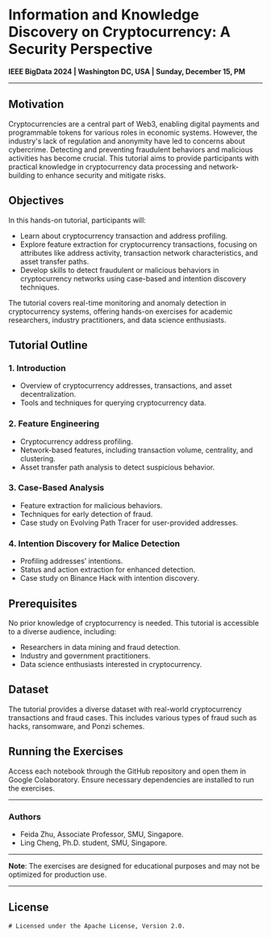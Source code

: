 
# Information and Knowledge Discovery on Cryptocurrency: A Security Perspective

**IEEE BigData 2024 | Washington DC, USA | Sunday, December 15, PM**

---

## Motivation

Cryptocurrencies are a central part of Web3, enabling digital payments and programmable tokens for various roles in economic systems. However, the industry's lack of regulation and anonymity have led to concerns about cybercrime. Detecting and preventing fraudulent behaviors and malicious activities has become crucial. This tutorial aims to provide participants with practical knowledge in cryptocurrency data processing and network-building to enhance security and mitigate risks.

## Objectives

In this hands-on tutorial, participants will:

- Learn about cryptocurrency transaction and address profiling.
- Explore feature extraction for cryptocurrency transactions, focusing on attributes like address activity, transaction network characteristics, and asset transfer paths.
- Develop skills to detect fraudulent or malicious behaviors in cryptocurrency networks using case-based and intention discovery techniques.

The tutorial covers real-time monitoring and anomaly detection in cryptocurrency systems, offering hands-on exercises for academic researchers, industry practitioners, and data science enthusiasts.

## Tutorial Outline

### 1. Introduction
   - Overview of cryptocurrency addresses, transactions, and asset decentralization.
   - Tools and techniques for querying cryptocurrency data.

### 2. Feature Engineering
   - Cryptocurrency address profiling.
   - Network-based features, including transaction volume, centrality, and clustering.
   - Asset transfer path analysis to detect suspicious behavior.

### 3. Case-Based Analysis
   - Feature extraction for malicious behaviors.
   - Techniques for early detection of fraud.
   - Case study on Evolving Path Tracer for user-provided addresses.

### 4. Intention Discovery for Malice Detection
   - Profiling addresses’ intentions.
   - Status and action extraction for enhanced detection.
   - Case study on Binance Hack with intention discovery.

## Prerequisites

No prior knowledge of cryptocurrency is needed. This tutorial is accessible to a diverse audience, including:

- Researchers in data mining and fraud detection.
- Industry and government practitioners.
- Data science enthusiasts interested in cryptocurrency.

## Dataset

The tutorial provides a diverse dataset with real-world cryptocurrency transactions and fraud cases. This includes various types of fraud such as hacks, ransomware, and Ponzi schemes.

## Running the Exercises

Access each notebook through the GitHub repository and open them in Google Colaboratory. Ensure necessary dependencies are installed to run the exercises.

---

### Authors

- Feida Zhu, Associate Professor, SMU, Singapore.
- Ling Cheng, Ph.D. student, SMU, Singapore.

---

**Note**: The exercises are designed for educational purposes and may not be optimized for production use.

---

## License
```
# Licensed under the Apache License, Version 2.0.
```
